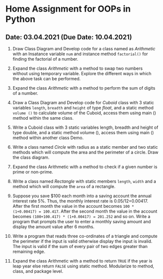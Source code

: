 # Home Assignment for OOPs in Python
## Date: 03.04.2021 (Due Date: 10.04.2021)

1. Draw Class Diagram and Develop code for a class named as *Arithmetic* with an Insatance variable `num` and instance method `factorial()` for finding the factorial of a number. 
1. Expand the class *Arithmetic* with a method to swap two numbers without using temporary variable. Explore the different ways in which the above task can be performed.
1. Expand the class *Arithmetic* with a method to perform the sum of digits of a number.
1. Draw a Class Diagram and Develop code for *Cuboid* class with 3 static variables `length`, `breadth` and `height` of type *float*, and a static method `volume ()` to calculate volume of the Cuboid, access them using main () method within the same class.
1. Write a Cuboid class with 3 static variables length, breadth and height of type double, and a static method volume (), access them using main () method within another class Demo.
1. Write a class named *Circle* with radius as a static member and two static methods which will compute the area and the perimeter of a circle. Draw the class diagram.
1. Expand the class Arithmetic with a method to check if a given number is prime or non-prime.
1. Write a class named *Rectangle* with static members `length`, `width` and a method which will compute the `area` of a rectangle.

1. Suppose you save $100 each month into a saving account the annual interest rate 5%. Thus, the monthly interest rate is 0.05/12=0.00417. After the first month the value in the account becomes `100 * (1+0.00417) = 100.417`. After the second month the value in the account becomes `(100+100.417) * (1+0.00417) = 201.252` and so on. Write a program that prompts the user to enter a monthly saving amount and display the amount value after 6 months. 
2. Write a program that reads three co-ordinates of a triangle and compute the perimeter if the input is valid otherwise display the input is invalid. The input is valid if the sum of every pair of two edges greater than remaining edge.
3. Expand the class Arithmetic with a method to return `TRUE` if the year is leap year else return `FALSE` using static method. Modularize to method, class, and package level.